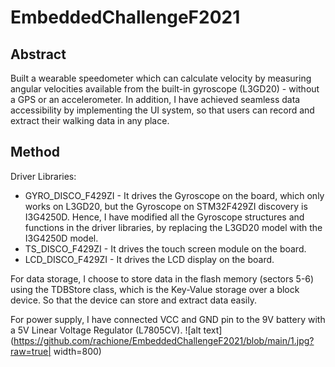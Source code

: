 # EmbeddedChallengeF2021

## Abstract
Built a wearable speedometer which can calculate velocity by measuring angular velocities available from the built-in gyroscope (L3GD20) - without a GPS or an accelerometer. In addition, I have achieved seamless data accessibility by implementing the UI system, so that users can record and extract their walking data in any place. 
## Method
Driver Libraries:
- GYRO_DISCO_F429ZI - It drives the Gyroscope on the board, which only works on L3GD20, but the Gyroscope on STM32F429ZI discovery is I3G4250D. Hence, I have modified all the Gyroscope structures and functions in the driver libraries, by replacing the L3GD20 model with the I3G4250D model.
- TS_DISCO_F429ZI - It drives the touch screen module on the board.
- LCD_DISCO_F429ZI - It drives the LCD display on the board.

For data storage, I choose to store data in the flash memory (sectors 5-6) using the TDBStore class, which is the Key-Value storage over a block device. So that the device can store and extract data easily. 

For power supply, I have connected VCC and GND pin to the 9V battery with a 5V Linear Voltage Regulator (L7805CV).
![alt text](https://github.com/rachione/EmbeddedChallengeF2021/blob/main/1.jpg?raw=true| width=800)

